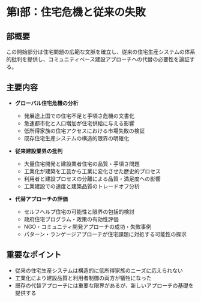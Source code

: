 # 第I部：住宅危機と従来の失敗

## 部概要
この開始部分は住宅問題の広範な文脈を確立し、従来の住宅生産システムの体系的批判を提供し、コミュニティベース建設アプローチへの代替の必要性を論証する。

## 主要内容
- **グローバル住宅危機の分析**
  - 発展途上国での住宅不足と手頃さ危機の文書化
  - 急速都市化と人口増加が住宅供給に与える影響
  - 低所得家族の住宅アクセスにおける市場失敗の検証
  - 既存住宅生産システムの構造的限界の明確化

- **従来建設業界の批判**
  - 大量住宅開発と建設業者住宅の品質・手頃さ問題
  - 工業化が建築を工芸から工業に変化させた歴史的プロセス
  - 利用者と建設プロセスの分離による品質・満足度への影響
  - 工業建設での速度と建築品質のトレードオフ分析

- **代替アプローチの評価**
  - セルフヘルプ住宅の可能性と限界の包括的検討
  - 政府住宅プログラム・政策の有効性評価
  - NGO・コミュニティ開発アプローチの成功・失敗事例
  - パターン・ランゲージアプローチが住宅課題に対処する可能性の探求

## 重要なポイント
- 従来の住宅生産システムは構造的に低所得家族のニーズに応えられない
- 工業化により建設品質と利用者制御の両方が犠牲になった
- 既存の代替アプローチには重要な限界があるが、新しいアプローチの基礎を提供する